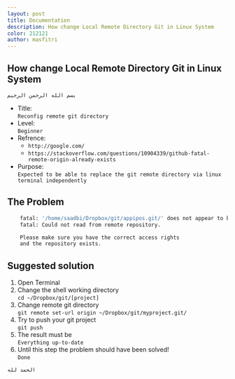 ```yaml
---
layout: post
title: Documentation
description: How change Local Remote Directory Git in Linux System
color: 212121
author: masfitri
---
```


## How change Local Remote Directory Git in Linux System
```
بسم الله الرحمن الرحيم
```
* Title: </br>`Reconfig remote git directory`
* Level: </br>`Beginner`
* Refrence: </br>
	- `http://google.com/` </br>
	- `https://stackoverflow.com/questions/10904339/github-fatal-remote-origin-already-exists`
* Purpose:</br>`Expected to be able to replace the git remote directory via linux terminal independently`

## The Problem
```sh
	fatal: '/home/saadbi/Dropbox/git/appipos.git/' does not appear to be a git repository
	fatal: Could not read from remote repository.

	Please make sure you have the correct access rights
	and the repository exists.
```
## Suggested solution

1. Open Terminal
2. Change the shell working directory </br>
	`cd ~/Dropbox/git/[project]`
3. Change remote git directory </br>
	`git remote set-url origin ~/Dropbox/git/myproject.git/`
4. Try to push your git project </br>
	`git push`
5. The result must be </br>
	`Everything up-to-date`
6. Until this step the problem should have been solved! </br>
	`Done`

```
الحمد لله
```
